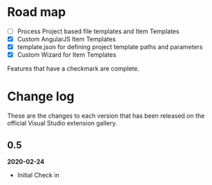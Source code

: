 # Road map

- [ ] Process Project based file templates and Item Templates
- [x] Custom AngularJS Item Templates 
- [x] template.json for defining project template paths and parameters
- [x] Custom Wizard for Item Templates

Features that have a checkmark are complete.

# Change log

These are the changes to each version that has been released
on the official Visual Studio extension gallery.

## 0.5

**2020-02-24**

- Initial Check in
  